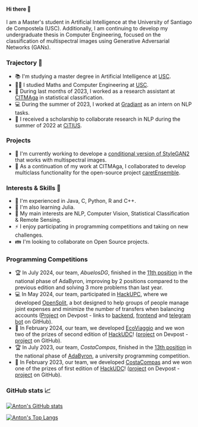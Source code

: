 #### Hi there 👋

I am a Master's student in Artificial Intelligence at the University of Santiago de Compostela (USC). Additionally, I am continuing to develop my undergraduate thesis in Computer Engineering, focused on the classification of multispectral images using Generative Adversarial Networks (GANs).

### Trajectory :briefcase:
 - :books: I'm studying a master degree in Artificial Intelligence at [USC](https://www.usc.gal/en/studies/masters/engineering-and-architecture/masters-degree-artificial-intelligence).
 - :man_student: I studied Maths and Computer Engineering at [USC](https://www.usc.gal/en/studies/degrees/engineering-and-architecture/double-degree-informatics-engineering-and-mathematics).
 - :abacus: During last months of 2023, I worked as a research assistant at [CITMAga](https://citmaga.gal/en/home) in statistical classification.
 - :computer: During the summer of 2023, I worked at [Gradiant](https://github.com/Gradiant) as an intern on NLP tasks.
 - :rocket: I received a scholarship to collaborate research in NLP during the summer of 2022 at [CiTIUS](https://citius.gal).

### Projects
 - :hammer: I'm currently working to develope a [conditional version of StyleGAN2](https://github.com/antongomez/Conditional-StyleGAN2) that works with multispectral images.
 - :turtle: As a continuation of my work at CITMAga, I collaborated to develop multiclass functionality for the open-source project [caretEnsemble](https://github.com/zachmayer/caretEnsemble).

### Interests & Skills :mag_right:

 - :speech_balloon: I'm experienced in Java, C, Python, R and C++.
 - :baby: I'm also learning Julia.
 - :dart: My main interests are NLP, Computer Vision, Statistical Classification & Remote Sensing.
 - :zap: I enjoy participating in programming competitions and taking on new challenges.
 - :family: I'm looking to collaborate on Open Source projects.

### Programming Competitions
 - :trophy: In July 2024, our team, _AbuelosDG_, finished in the [11th position](https://ada-byron.es/2024/nac/resultado.php) in the national phase of AdaByron, improving by 2 positions compared to the previous edition and solving 3 more problems than last year.
 - :computer: In May 2024, our team, participated in [HackUPC](https://hackupc.com/), where we developed [OpenSplit](https://opensplit.co/), a bot designed to help groups of people manage joint expenses and minimize the number of transfers when balancing accounts ([Project](https://devpost.com/software/opensplitbot) on Devpost - links to [backend](https://github.com/CastilloDel/OpenSplitBackend), [frontend](https://github.com/DaniPVargas/OpenSplitFrontend) and [telegram bot](https://github.com/DaniPVargas/OpenSplitBot) on GitHub).
 - :1st_place_medal: In February 2024, our team, we developed [EcoViaggio](https://ecoviaggio.onrender.com/) and we won two of the prizes of second edition of [HackUDC](https://hackudc.gpul.org/)! ([project](https://devpost.com/software/ecoviaggio) on Devpost - [project](https://github.com/antongomez/ecoviaggio) on GitHub).
 - :trophy: In July 2023, our team, _CostaCompas_, finished in the [13th position](https://ada-byron.es/2023/nac/resultado.php) in the national phase of [AdaByron](https://ada-byron.es/2024/nac/), a university programming competition.
 - :1st_place_medal: In February 2023, our team, we developed [CostaCompas](https://devpost.com/software/costacompas) and we won one of the prizes of first edition of [HackUDC](https://hackudc.gpul.org/)! ([project](https://devpost.com/software/costacompas?ref_content=user-portfolio&ref_feature=in_progress) on Devpost - [project](https://github.com/CastilloDel/costaCompas) on GitHub).

### GitHub stats :chart_with_upwards_trend: 

[![Anton's GitHub stats](https://github-readme-stats.vercel.app/api?username=antongomez&theme=highcontrast&show_icons=true)](https://github.com/anuraghazra/github-readme-stats)

[![Anton's Top Langs](https://github-readme-stats.vercel.app/api/top-langs/?username=antongomez&layout=compact&theme=highcontrast&size_weight=0.5&count_weight=0.5&langs_count=7)](https://github.com/anuraghazra/github-readme-stats)
